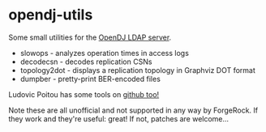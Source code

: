opendj-utils
============

Some small utilities for the [OpenDJ LDAP server](http://opendj.forgerock.org/).

* slowops - analyzes operation times in access logs
* decodecsn - decodes replication CSNs
* topology2dot - displays a replication topology in Graphviz DOT format
* dumpber - pretty-print BER-encoded files

Ludovic Poitou has some tools on [github too!](/ludomp/opendj-utils)

Note these are all unofficial and not supported in any way by ForgeRock. If
they work and they're useful: great! If not, patches are welcome...
